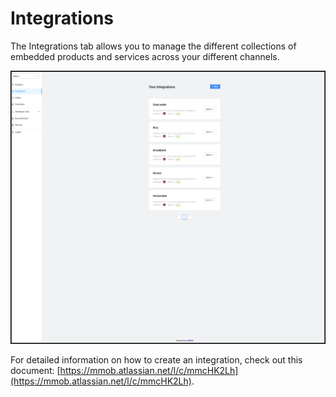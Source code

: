 # Integrations

The Integrations tab allows you to manage the different collections of embedded products and services across your different channels.

![](/docs/partners/images/cp-integration-list.png)

For detailed information on how to create an integration, check out this document: [https://mmob.atlassian.net/l/c/mmcHK2Lh](https://mmob.atlassian.net/l/c/mmcHK2Lh).

